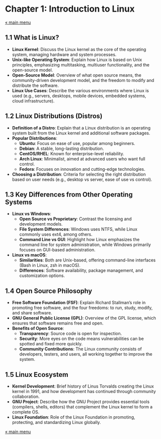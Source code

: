 # Chapter 1: Introduction to Linux

<a href="README.md">&laquo; main menu</a>

## 1.1 What is Linux?
- **Linux Kernel**: Discuss the Linux kernel as the core of the operating system, managing hardware and system processes.
- **Unix-like Operating System**: Explain how Linux is based on Unix principles, emphasizing multitasking, multiuser functionality, and the open-source model.
- **Open-Source Model**: Overview of what open source means, the community-driven development model, and the freedom to modify and distribute the software.
- **Linux Use Cases**: Describe the various environments where Linux is used (e.g., servers, desktops, mobile devices, embedded systems, cloud infrastructure).

## 1.2 Linux Distributions (Distros)
- **Definition of a Distro**: Explain that a Linux distribution is an operating system built from the Linux kernel and additional software packages.
- **Popular Distributions**:
  - **Ubuntu**: Focus on ease of use, popular among beginners.
  - **Debian**: A stable, long-lasting distribution.
  - **CentOS/RHEL**: Known for enterprise-level reliability.
  - **Arch Linux**: Minimalist, aimed at advanced users who want full control.
  - **Fedora**: Focuses on innovation and cutting-edge technologies.
- **Choosing a Distribution**: Criteria for selecting the right distribution based on user needs (e.g., desktop vs server, ease of use vs control).

## 1.3 Key Differences from Other Operating Systems
- **Linux vs Windows**:
  - **Open Source vs Proprietary**: Contrast the licensing and development models.
  - **File System Differences**: Windows uses NTFS, while Linux commonly uses ext4, among others.
  - **Command Line vs GUI**: Highlight how Linux emphasizes the command line for system administration, while Windows primarily focuses on GUI-based administration.
- **Linux vs macOS**: 
  - **Similarities**: Both are Unix-based, offering command-line interfaces (Bash in Linux, zsh in macOS).
  - **Differences**: Software availability, package management, and customization options.

## 1.4 Open Source Philosophy
- **Free Software Foundation (FSF)**: Explain Richard Stallman’s role in promoting free software, and the four freedoms: to run, study, modify, and share software.
- **GNU General Public License (GPL)**: Overview of the GPL license, which ensures that software remains free and open.
- **Benefits of Open Source**:
  - **Transparency**: Source code is open for inspection.
  - **Security**: More eyes on the code means vulnerabilities can be spotted and fixed more quickly.
  - **Community Contributions**: The Linux community consists of developers, testers, and users, all working together to improve the system.

## 1.5 Linux Ecosystem
- **Kernel Development**: Brief history of Linus Torvalds creating the Linux kernel in 1991, and how development has continued through community collaboration.
- **GNU Project**: Describe how the GNU Project provides essential tools (compilers, shells, editors) that complement the Linux kernel to form a complete OS.
- **Linux Foundation**: Role of the Linux Foundation in promoting, protecting, and standardizing Linux globally.

<a href="README.md">&laquo; main menu</a>